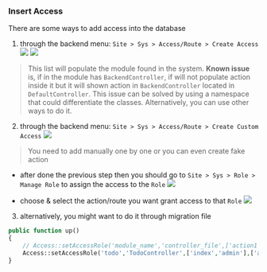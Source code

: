 ### Insert Access
There are some ways to add access into the database
1.  through the backend menu: `Site > Sys > Access/Route > Create Access`
![](https://user-images.githubusercontent.com/55473894/79817944-2c154000-83b9-11ea-8bb2-3f403daf01b8.png)
![](https://user-images.githubusercontent.com/55473894/79821176-a8f7e800-83c0-11ea-831a-d4487ca20b41.png)
   > This list will populate the module found in the system. **Known issue** is, if in the module has `BackendController`, if will not populate action inside it but it will shown action in `BackendController` located in `DefaultController`. This issue can be solved by using a namespace that could differentiate the classes. Alternatively, you can use other ways to do it.


2.  through the backend menu: `Site > Sys > Access/Route > Create Custom Access`
![](https://user-images.githubusercontent.com/55473894/79819459-9c719080-83bc-11ea-9ed8-36c06de45ecd.png)
   > You need to add manually one by one or you can even create fake action

* after done the previous step then you should go to `Site > Sys > Role > Manage Role` to assign the access to the `Role`
![](https://user-images.githubusercontent.com/55473894/83234192-795bad00-a1c2-11ea-8b88-df24156151ef.png)

* choose & select the action/route you want grant access to that `Role`
![](https://user-images.githubusercontent.com/55473894/83234198-7c569d80-a1c2-11ea-90e4-5ef9322f1995.png)

3.  alternatively, you might want to do it through migration file
```php
public function up()
{
	// Access::setAccessRole('module_name','controller_file',['action1','action2'],['role1','role2']);
	Access::setAccessRole('todo','TodoController',['index','admin'],['admin','developer']);
}
```